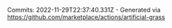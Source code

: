 Commits: 2022-11-29T22:37:40.331Z - Generated via https://github.com/marketplace/actions/artificial-grass
<br>
